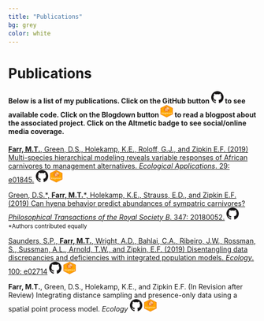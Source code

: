 ```yaml
---
title: "Publications"
bg: grey
color: white
---
```

# Publications
#### Below is a list of my publications. Click on the GitHub button <img src="img/GitHub.png" height="25" width="25"> to see available code. Click on the Blogdown button <img src="img/Blogdown.png" height="25" width="25"> to read a blogpost about the associated project. Click on the Altmetic badge to see social/online media coverage.

[**Farr, M.T.**, Green, D.S., Holekamp, K.E., Roloff, G.J., and Zipkin E.F. (2019) Multi-species hierarchical modeling reveals variable responses of African carnivores to management alternatives. *Ecological Applications*. 29: e01845.](https://esajournals.onlinelibrary.wiley.com/doi/10.1002/eap.1845)  <a href="https://github.com/farrmt/HMSDS" class="buttonimg"><img src="img/GitHub.png" height="25" width="25"></a>  <a href="https://farrmt.github.io/Projects/posts/hmsds/" class="buttonimg"><img src="img/Blogdown.png" height="25" width="25"></a>  <span data-badge-popover="right" data-badge-type="1" data-doi="10.1002/eap.1845" data-hide-no-mentions="true" class="altmetric-embed"></span>

[Green, D.S.\*, **Farr, M.T.**\*, Holekamp, K.E., Strauss, E.D., and Zipkin E.F. (2019) Can hyena behavior predict abundances of sympatric carnivores? *Philosophical Transactions of the Royal Society B*. 347: 20180052.](https://royalsocietypublishing.org/doi/10.1098/rstb.2018.0052)  <a href="https://github.com/farrmt/Green_etal_2019_PTRS" class="buttonimg"><img src="img/GitHub.png" height="25" width="25"></a>  
<small>\*Authors contributed equally</small>  <span data-badge-popover="right" data-badge-type="1" data-doi="10.1098/rstb.2018.0052" data-hide-no-mentions="true" class="altmetric-embed"></span>

[Saunders, S.P., **Farr, M.T.**, Wright, A.D., Bahlai, C.A., Ribeiro, J.W., Rossman, S., Sussman, A.L., Arnold, T.W., and Zipkin, E.F. (2019) Disentangling data discrepancies and deficiencies with integrated population models. *Ecology*. 100: e02714](https://esajournals.onlinelibrary.wiley.com/doi/10.1002/ecy.2714)  <a href="https://github.com/zipkinlab/Saunders_etal_2019_Ecol" class="buttonimg"><img src="img/GitHub.png" height="25" width="25"></a>  <a href="https://farrmt.github.io/Projects/posts/amwo/" class="buttonimg"><img src="img/Blogdown.png" height="25" width="25"></a>  <span data-badge-popover="right" data-badge-type="1" data-doi="10.1002/ecy.2714" data-hide-no-mentions="true" class="altmetric-embed"></span>

**Farr, M.T.**, Green, D.S., Holekamp, K.E., and Zipkin E.F. (In Revision after Review) Integrating distance sampling and presence-only data using a spatial point process model. *Ecology*  <a href="https://github.com/farrmt/ISDM" class="buttonimg"><img src="img/GitHub.png" height="25" width="25"></a>  <a href="https://farrmt.github.io/Projects/posts/isdm/" class="buttonimg"><img src="img/Blogdown.png" height="25" width="25"></a>
